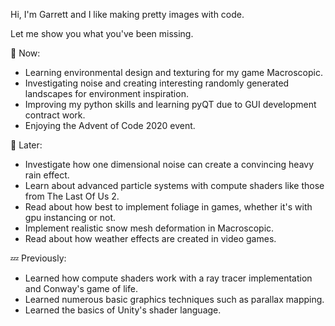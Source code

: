 Hi, I'm Garrett and I like making pretty images with code. 

Let me show you what you've been missing.

💬 Now:
- Learning environmental design and texturing for my game Macroscopic.
- Investigating noise and creating interesting randomly generated landscapes for environment inspiration.
- Improving my python skills and learning pyQT due to GUI development contract work.
- Enjoying the Advent of Code 2020 event.

💭 Later:
- Investigate how one dimensional noise can create a convincing heavy rain effect.
- Learn about advanced particle systems with compute shaders like those from The Last Of Us 2.
- Read about how best to implement foliage in games, whether it's with gpu instancing or not.
- Implement realistic snow mesh deformation in Macroscopic.
- Read about how weather effects are created in video games.

💤 Previously:
- Learned how compute shaders work with a ray tracer implementation and Conway's game of life.
- Learned numerous basic graphics techniques such as parallax mapping.
- Learned the basics of Unity's shader language.

